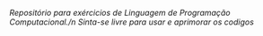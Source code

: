*Repositório para exércicios de Linguagem de Programação Computacional./n*
_Sinta-se livre para usar e aprimorar os codigos_
